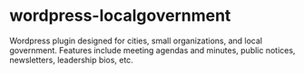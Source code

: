 wordpress-localgovernment
=========================

Wordpress plugin designed for cities, small organizations, and local government. Features include meeting agendas and minutes, public notices, newsletters, leadership bios, etc.
